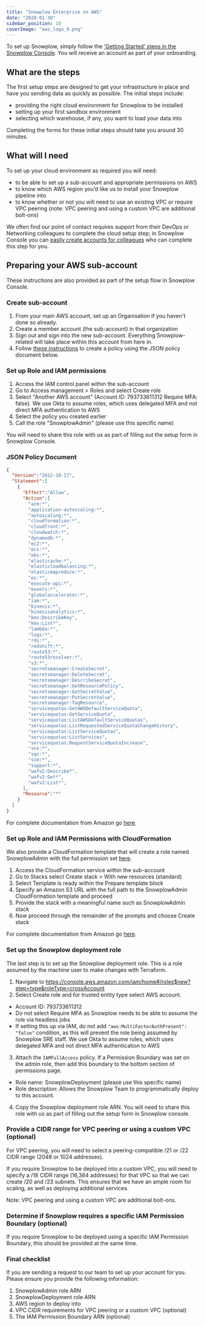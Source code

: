 ```yaml
---
title: "Snowplow Enterprise on AWS"
date: "2020-01-30"
sidebar_position: 10
coverImage: "aws_logo_0.png"
---
```


To set up Snowplow, simply follow the ['Getting Started' steps in the Snowplow Console](https://console.snowplowanalytics.com/getting-started). You will receive an account as part of your onboarding.

## What are the steps

The first setup steps are designed to get your infrastructure in place and have you sending data as quickly as possible. The initial steps include:

- providing the right cloud environment for Snowplow to be installed
- setting up your first sandbox environment
- selecting which warehouse, if any, you want to load your data into

Completing the forms for these initial steps should take you around 30 minutes.

## What will I need

To set up your cloud environment as required you will need:

- to be able to set up a sub-account and appropriate permissions on AWS
- to know which AWS region you’d like us to install your Snowplow pipeline into
- to know whether or not you will need to use an existing VPC or require VPC peering (note: VPC peering and using a custom VPC are additional bolt-ons)

We often find our point of contact requires support from their DevOps or Networking colleagues to complete the cloud setup step; in Snowplow Console you can [easily create accounts for colleagues](/docs/account-management/managing-users/index.md) who can complete this step for you.

## Preparing your AWS sub-account

These instructions are also provided as part of the setup flow in Snowplow Console.

### Create sub-account

1. From your main AWS account, set up an Organisation if you haven't done so already.
2. Create a member account (the sub-account) in that organization
3. Sign out and sign into the new sub-account. Everything Snowplow-related will take place within this account from here in.
4. Follow [these instructions](https://docs.aws.amazon.com/IAM/latest/UserGuide/access_policies_create-console.html#access_policies_create-start) to create a policy using the JSON policy document below.

### Set up Role and IAM permissions

1. Access the IAM control panel within the sub-account
2. Go to Access management > Roles and select Create role
3. Select "Another AWS account" (Account ID: 793733611312 Require MFA: false). We use Okta to assume roles, which uses delegated MFA and not direct MFA authentication to AWS 
4. Select the policy you created earlier
5. Call the role "SnowplowAdmin" (please use this specific name)

You will need to share this role with us as part of filling out the setup form in Snowplow Console.

### JSON Policy Document

```json
{
  "Version":"2012-10-17",
  "Statement":[
    {
      "Effect":"Allow",
      "Action":[
        "acm:*",
        "application-autoscaling:*",
        "autoscaling:*",
        "cloudformation:*",
        "cloudfront:*",
        "cloudwatch:*",
        "dynamodb:*",
        "ec2:*",
        "ecs:*",
        "eks:*",
        "elasticache:*",
        "elasticloadbalancing:*",
        "elasticmapreduce:*",
        "es:*",
        "execute-api:*",
        "events:*",
        "globalaccelerator:*",
        "iam:*",
        "kinesis:*",
        "kinesisanalytics:*",
        "kms:DescribeKey",
        "kms:List*",
        "lambda:*",
        "logs:*",
        "rds:*",
        "redshift:*",
        "route53:*",
        "route53resolver:*",
        "s3:*",
        "secretsmanager:CreateSecret",
        "secretsmanager:DeleteSecret",
        "secretsmanager:DescribeSecret",
        "secretsmanager:GetResourcePolicy",
        "secretsmanager:GetSecretValue",
        "secretsmanager:PutSecretValue",
        "secretsmanager:TagResource",
        "servicequotas:GetAWSDefaultServiceQuota",
        "servicequotas:GetServiceQuota",
        "servicequotas:ListAWSDefaultServiceQuotas",
        "servicequotas:ListRequestedServiceQuotaChangeHistory",
        "servicequotas:ListServiceQuotas",
        "servicequotas:ListServices",
        "servicequotas:RequestServiceQuotaIncrease",
        "sns:*",
        "sqs:*",
        "ssm:*",
        "support:*",
        "wafv2:Describe*",
        "wafv2:Get*",
        "wafv2:List*",
      ],
      "Resource":"*"
    }
  ]
}

```

For complete documentation from Amazon go [here](https://docs.aws.amazon.com/organizations/latest/userguide/orgs_manage_accounts.html).

### Set up Role and IAM Permissions with **CloudFormation**

We also provide a CloudFormation template that will create a role named SnowplowAdmin with the full permission set [here](https://snowplow-hosted-assets.s3-eu-west-1.amazonaws.com/common/iam/SnowplowAdminRole_CF.yml).

1. Access the CloudFormation service within the sub-account
2. Go to Stacks select Create stack > With new resources (standard)
3. Select Template is ready within the Prepare template block
4. Specify an Amazon S3 URL with the full path to the SnowplowAdmin CloudFormation template and proceed
5. Provide the stack with a meaningful name such as SnowplowAdmin stack
6. Now proceed through the remainder of the prompts and choose Create stack

For complete documentation from Amazon go [here](https://docs.aws.amazon.com/AWSCloudFormation/latest/UserGuide/stacks.html).

### Set up the Snowplow deployment role

The last step is to set up the Snowplow deployment role. This is a role assumed by the machine user to make changes with Terraform.

1. Navigate to https://console.aws.amazon.com/iam/home#/roles$new?step=type&roleType=crossAccount
2. Select Create role and for trusted entity type select AWS account.
- Account ID: 793733611312
- Do not select Require MFA as Snowplow needs to be able to assume the role via headless jobs
- If setting this up via IAM, do not add `"aws:MultiFactorAuthPresent": "false"` condition, as this will prevent the role being assumed by Snowplow SRE staff. We use Okta to assume roles, which uses delegated MFA and not direct MFA authentication to AWS
3. Attach the `IAMFullAccess` policy. If a Permission Boundary was set on the admin role, then add this boundary to the bottom section of permissions page.
- Role name: SnowplowDeployment (please use this specific name)
- Role description: Allows the Snowplow Team to programmatically deploy to this account.
4. Copy the Snowplow deployment role ARN. You will need to share this role with us as part of filling out the setup form in Snowplow console.

### Provide a CIDR range for VPC peering or using a custom VPC (optional)

For VPC peering, you will need to select a peering-compatible /21 or /22 CIDR range (2048 or 1024 addresses).

If you require Snowplow to be deployed into a custom VPC, you will need to specify a /18 CIDR range (16,384 addresses) for that VPC so that we can create /20 and /23 subnets. This ensures that we have an ample room for scaling, as well as deploying additional services.

Note: VPC peering and using a custom VPC are additional bolt-ons.

### Determine if Snowplow requires a specific IAM Permission Boundary (optional)

If you require Snowplow to be deployed using a specific IAM Permission Boundary, this should be provided at the same time.

### Final checklist

If you are sending a request to our team to set up your account for you. Please ensure you provide the following information:
1. SnowplowAdmin role ARN
2. SnowplowDeployment role ARN
3. AWS region to deploy into
4. VPC CIDR requirements for VPC peering or a custom VPC (optional)
5. The IAM Permission Boundary ARN (optional)
